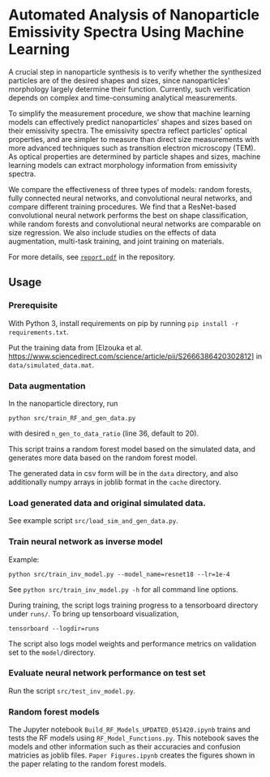 # Automated Analysis of Nanoparticle Emissivity Spectra Using Machine Learning

 A crucial step in nanoparticle synthesis is to verify whether the synthesized particles are of the desired shapes and sizes, since nanoparticles' morphology largely determine their function. Currently, such verification depends on complex and time-consuming analytical measurements.
     
To simplify the measurement procedure, we show that machine learning models can effectively predict nanoparticles' shapes and sizes based on their emissivity spectra. The emissivity spectra reflect particles' optical properties, and are simpler to measure than direct size measurements with more advanced techniques such as transition electron microscopy (TEM). As optical properties are determined by particle shapes and sizes, machine learning models can extract morphology information from emissivity spectra.
     
We compare the effectiveness of three types of models: random forests, fully connected neural networks, and convolutional neural networks, and compare different training procedures. We find that a ResNet-based convolutional neural network performs the best on shape classification, while random forests and convolutional neural networks are comparable on size regression. We also include studies on the effects of data augmentation, multi-task training, and joint training on materials.

For more details, see [`report.pdf`](report.pdf) in the repository.

## Usage

### Prerequisite
With Python 3, install requirements on pip by running `pip install -r requirements.txt`.

Put the training data from [Elzouka et al. https://www.sciencedirect.com/science/article/pii/S2666386420302812] in `data/simulated_data.mat`.

### Data augmentation
In the nanoparticle directory, run

`python src/train_RF_and_gen_data.py`

with desired `n_gen_to_data_ratio` (line 36, default to 20).

This script trains a random forest model based on the simulated data, and
generates more data based on the random forest model.

The generated data in csv form will be in the `data` directory, and also
additionally numpy arrays in joblib format in the `cache` directory.

### Load generated data and original simulated data.
See example script `src/load_sim_and_gen_data.py`.

### Train neural network as inverse model
Example:

`python src/train_inv_model.py --model_name=resnet18 --lr=1e-4`

See `python src/train_inv_model.py -h` for all command line options.

During training, the script logs training progress to a tensorboard directory
under `runs/`. To bring up tensorboard visualization,

`tensorboard --logdir=runs`

The script also logs model weights and performance metrics on validation set to
the `model/`directory.

### Evaluate neural network performance on test set
Run the script `src/test_inv_model.py`.

### Random forest models
The Jupyter notebook `Build_RF_Models_UPDATED_051420.ipynb` trains and tests the RF models using `RF_Model_Functions.py`.
This notebook saves the models and other information such as their accuracies and confusion matricies as joblib files. 
`Paper Figures.ipynb` creates the figures shown in the paper relating to the random forest models.
